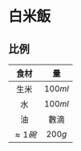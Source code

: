 <style>
.markdown-section h1 {
    background-image: url(https://images.unsplash.com/photo-1644131447497-8723db691320);
}

.markdown-section h1::after {
    content: "Markus Winkler";
}
</style>

# 白米飯

## 比例

|     食材     |   量    |
| :----------: | :-----: |
|     生米     | $100ml$ |
|      水      | $100ml$ |
|      油      |  數滴   |
| $\approx1碗$ | $200g$  |
